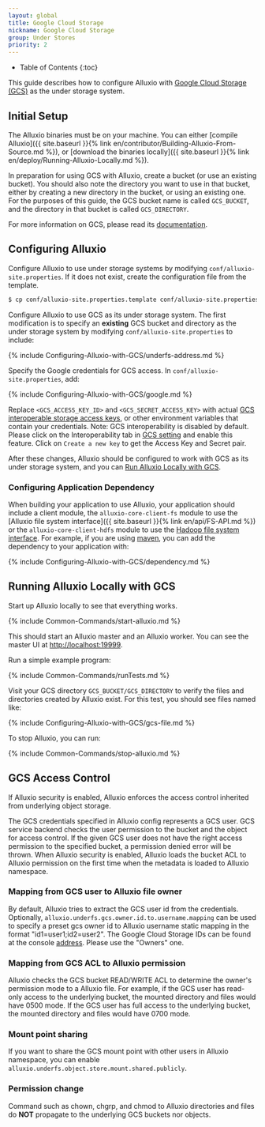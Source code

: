 ```yaml
---
layout: global
title: Google Cloud Storage
nickname: Google Cloud Storage
group: Under Stores
priority: 2
---
```


* Table of Contents
{:toc}

This guide describes how to configure Alluxio with [Google Cloud Storage (GCS)](https://cloud.google.com/storage/)
as the under storage system.

## Initial Setup

The Alluxio binaries must be on your machine. You can either
[compile Alluxio]({{ site.baseurl }}{% link en/contributor/Building-Alluxio-From-Source.md %}), or
[download the binaries locally]({{ site.baseurl }}{% link en/deploy/Running-Alluxio-Locally.md %}).

In preparation for using GCS with Alluxio, create a bucket (or use an existing bucket). You
should also note the directory you want to use in that bucket, either by creating a new directory in
the bucket, or using an existing one. For the purposes of this guide, the GCS bucket name is called
`GCS_BUCKET`, and the directory in that bucket is called `GCS_DIRECTORY`.

For more information on GCS, please read its
[documentation](https://cloud.google.com/storage/docs/overview).

## Configuring Alluxio

Configure Alluxio to use under storage systems by modifying
`conf/alluxio-site.properties`. If it does not exist, create the configuration file from the
template.

```bash
$ cp conf/alluxio-site.properties.template conf/alluxio-site.properties
```

Configure Alluxio to use GCS as its under storage system. The first modification is to
specify an **existing** GCS bucket and directory as the under storage system by modifying
`conf/alluxio-site.properties` to include:

{% include Configuring-Alluxio-with-GCS/underfs-address.md %}

Specify the Google credentials for GCS access. In `conf/alluxio-site.properties`,
add:

{% include Configuring-Alluxio-with-GCS/google.md %}

Replace `<GCS_ACCESS_KEY_ID>` and `<GCS_SECRET_ACCESS_KEY>` with actual
[GCS interoperable storage access keys](https://console.cloud.google.com/storage/settings),
or other environment variables that contain your credentials.
Note: GCS interoperability is disabled by default. Please click on the Interoperability tab
in [GCS setting](https://console.cloud.google.com/storage/settings) and enable this feature.
Click on `Create a new key` to get the Access Key and Secret pair.

After these changes, Alluxio should be configured to work with GCS as its under storage system, and
you can [Run Alluxio Locally with GCS](#running-alluxio-locally-with-gcs).

### Configuring Application Dependency

When building your application to use Alluxio, your application should include a client module, the
`alluxio-core-client-fs` module to use the [Alluxio file system interface]({{ site.baseurl }}{% link
en/api/FS-API.md %}) or the `alluxio-core-client-hdfs` module to use the
[Hadoop file system interface](https://wiki.apache.org/hadoop/HCFS). For example, if you
are using [maven](https://maven.apache.org/), you can add the dependency to your application with:

{% include Configuring-Alluxio-with-GCS/dependency.md %}

## Running Alluxio Locally with GCS

Start up Alluxio locally to see that everything works.

{% include Common-Commands/start-alluxio.md %}

This should start an Alluxio master and an Alluxio worker. You can see the master UI at
[http://localhost:19999](http://localhost:19999).

Run a simple example program:

{% include Common-Commands/runTests.md %}

Visit your GCS directory `GCS_BUCKET/GCS_DIRECTORY` to verify the files
and directories created by Alluxio exist. For this test, you should see files named like:

{% include Configuring-Alluxio-with-GCS/gcs-file.md %}

To stop Alluxio, you can run:

{% include Common-Commands/stop-alluxio.md %}

## GCS Access Control

If Alluxio security is enabled, Alluxio enforces the access control inherited from underlying object
storage.

The GCS credentials specified in Alluxio config represents a GCS user. GCS service backend checks
the user permission to the bucket and the object for access control. If the given GCS user does not
have the right access permission to the specified bucket, a permission denied error will be thrown.
When Alluxio security is enabled, Alluxio loads the bucket ACL to Alluxio permission on the first
time when the metadata is loaded to Alluxio namespace.

### Mapping from GCS user to Alluxio file owner

By default, Alluxio tries to extract the GCS user id from the credentials. Optionally,
`alluxio.underfs.gcs.owner.id.to.username.mapping` can be used to specify a preset gcs owner id to
Alluxio username static mapping in the format "id1=user1;id2=user2". The Google Cloud Storage IDs
can be found at the console [address](https://console.cloud.google.com/storage/settings). Please use
the "Owners" one.

### Mapping from GCS ACL to Alluxio permission

Alluxio checks the GCS bucket READ/WRITE ACL to determine the owner's permission mode to a Alluxio
file. For example, if the GCS user has read-only access to the underlying bucket, the mounted
directory and files would have 0500 mode. If the GCS user has full access to the underlying bucket,
the mounted directory and files would have 0700 mode.

### Mount point sharing

If you want to share the GCS mount point with other users in Alluxio namespace, you can enable
`alluxio.underfs.object.store.mount.shared.publicly`.

### Permission change

Command such as chown, chgrp, and chmod to Alluxio directories and files do **NOT** propagate to the underlying
GCS buckets nor objects.
